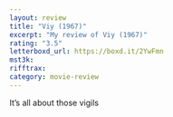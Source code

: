 ```yaml
---
layout: review
title: "Viy (1967)"
excerpt: "My review of Viy (1967)"
rating: "3.5"
letterboxd_url: https://boxd.it/2YwFmn
mst3k:
rifftrax:
category: movie-review
---
```


It’s all about those vigils
